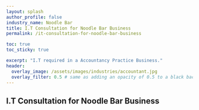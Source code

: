 ```yaml
---
layout: splash 
author_profile: false 
industry_name: Noodle Bar
title: I.T Consultation for Noodle Bar Business
permalink: /it-consultation-for-noodle-bar-business

toc: true
toc_sticky: true

excerpt: "I.T required in a Accountancy Practice Business."
header:
  overlay_image: /assets/images/industries/accountant.jpg
  overlay_filter: 0.5 # same as adding an opacity of 0.5 to a black background
---
```


## I.T Consultation for Noodle Bar Business